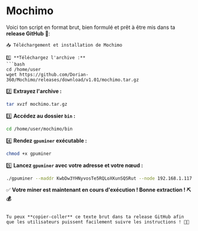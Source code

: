 # Mochimo
Voici ton script en format brut, bien formulé et prêt à être mis dans ta **release GitHub** 🚀:

```
📥 Téléchargement et installation de Mochimo

1️⃣ **Téléchargez l'archive :**
```bash
cd /home/user
wget https://github.com/Dorian-360/Mochimo/releases/download/v1.01/mochimo.tar.gz
```

2️⃣ **Extrayez l'archive :**
```bash
tar xvzf mochimo.tar.gz
```

3️⃣ **Accédez au dossier `bin` :**
```bash
cd /home/user/mochimo/bin
```

4️⃣ **Rendez `gpuminer` exécutable :**
```bash
chmod +x gpuminer
```

5️⃣ **Lancez `gpuminer` avec votre adresse et votre nœud :**
```bash
./gpuminer --maddr KwbDw3YHNyvosTe5RQLoXKunSQSRut --node 192.168.1.117 --log-level 5
```

✅ **Votre miner est maintenant en cours d'exécution ! Bonne extraction ! ⛏️💰**
```

Tu peux **copier-coller** ce texte brut dans ta release GitHub afin que les utilisateurs puissent facilement suivre les instructions ! 🚀🔥
